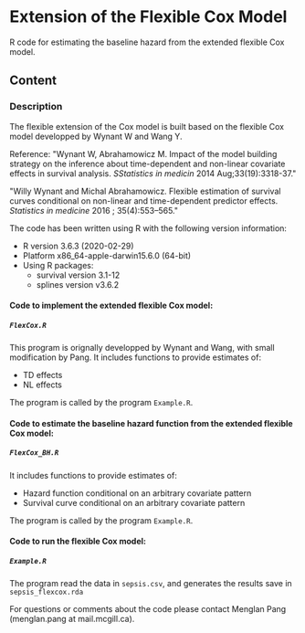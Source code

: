 # Extension of the Flexible Cox Model
R code for estimating the baseline hazard from the extended flexible Cox model.

## Content
### Description
The flexible extension of the Cox model is built based on the flexible Cox model developped by Wynant W and Wang Y.


Reference:
"Wynant W, Abrahamowicz M. Impact of the model building strategy on the inference about time-dependent and non-linear covariate effects in survival analysis. *SStatistics in medicin* 2014 Aug;33(19):3318-37."


"Willy Wynant and Michal Abrahamowicz. Flexible estimation of survival curves conditional on non-linear and time-dependent predictor effects. *Statistics in medicine* 2016 ; 35(4):553–565."


The code has been written using R with the following version information:<br/>
- R version 3.6.3 (2020-02-29)<br/> 
- Platform x86_64-apple-darwin15.6.0 (64-bit)<br/> 
- Using R packages:<br/> 
  - survival version 3.1-12
  - splines version v3.6.2
  
#### Code to implement the extended flexible Cox model:
##### `FlexCox.R`
This program is orignally developped by Wynant and Wang, with small modification by Pang. 
It includes functions to provide estimates of:
- TD effects
- NL effects


The program is called by the program `Example.R`. 

#### Code to estimate the baseline hazard function from the extended flexible Cox model:
##### `FlexCox_BH.R`
It includes functions to provide estimates of:
- Hazard function conditional on an arbitrary covariate pattern
- Survival curve conditional on an arbitrary covariate pattern


The program is called by the program `Example.R`. 

#### Code to run the flexible Cox model:
##### `Example.R`
The program read the data in `sepsis.csv`, and generates the results save in `sepsis_flexcox.rda`
 
For questions or comments about the code please contact Menglan Pang (menglan.pang at mail.mcgill.ca).
